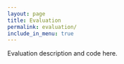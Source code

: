 ```yaml
---
layout: page
title: Evaluation
permalink: evaluation/
include_in_menu: true
---
```


Evaluation description and code here.